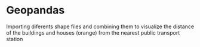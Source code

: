 # Geopandas
Importing diferents shape files and combining them to visualize the distance of the buildings and houses (orange) from the nearest public transport station
